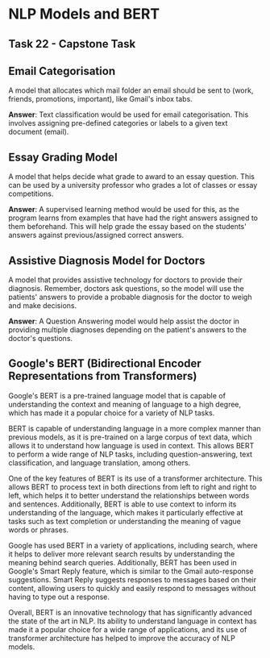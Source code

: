 # NLP Models and BERT

## Task 22 - Capstone Task

## Email Categorisation
A model that allocates which mail folder an email should be sent to (work, friends, promotions, important), like Gmail's inbox tabs.

**Answer**: Text classification would be used for email categorisation. This involves assigning pre-defined categories or labels to a given text document (email).

## Essay Grading Model
A model that helps decide what grade to award to an essay question. This can be used by a university professor who grades a lot of classes or essay competitions.

**Answer**: A supervised learning method would be used for this, as the program learns from examples that have had the right answers assigned to them beforehand. This will help grade the essay based on the students' answers against previous/assigned correct answers.

## Assistive Diagnosis Model for Doctors
A model that provides assistive technology for doctors to provide their diagnosis. Remember, doctors ask questions, so the model will use the patients' answers to provide a probable diagnosis for the doctor to weigh and make decisions.

**Answer**: A Question Answering model would help assist the doctor in providing multiple diagnoses depending on the patient's answers to the doctor's questions.

## Google's BERT (Bidirectional Encoder Representations from Transformers)
Google's BERT is a pre-trained language model that is capable of understanding the context and meaning of language to a high degree, which has made it a popular choice for a variety of NLP tasks.

BERT is capable of understanding language in a more complex manner than previous models, as it is pre-trained on a large corpus of text data, which allows it to understand how language is used in context. This allows BERT to perform a wide range of NLP tasks, including question-answering, text classification, and language translation, among others.

One of the key features of BERT is its use of a transformer architecture. This allows BERT to process text in both directions from left to right and right to left, which helps it to better understand the relationships between words and sentences. Additionally, BERT is able to use context to inform its understanding of the language, which makes it particularly effective at tasks such as text completion or understanding the meaning of vague words or phrases.

Google has used BERT in a variety of applications, including search, where it helps to deliver more relevant search results by understanding the meaning behind search queries. Additionally, BERT has been used in Google's Smart Reply feature, which is similar to the Gmail auto-response suggestions. Smart Reply suggests responses to messages based on their content, allowing users to quickly and easily respond to messages without having to type out a response.

Overall, BERT is an innovative technology that has significantly advanced the state of the art in NLP. Its ability to understand language in context has made it a popular choice for a wide range of applications, and its use of transformer architecture has helped to improve the accuracy of NLP models.
